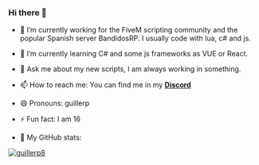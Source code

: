 ### Hi there 👋

- 🔭 I’m currently working for the FiveM scripting community and the popular Spanish server BandidosRP. I usually code with lua, c# and js.
- 🌱 I’m currently learning C# and some js frameworks as VUE or React.
- 💬 Ask me about my new scripts, I am always working in something.
- 📫 How to reach me: You can find me in my [**Discord**](https://discord.gg/eBpmkW6e5j)
- 😄 Pronouns: guillerp
- ⚡ Fun fact: I am 16 

- 🤔 My GitHub stats: 


[![guillerp8](https://github-readme-stats.vercel.app/api?username=guillerp8)](https://github.com/anuraghazra/github-readme-stats)
